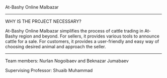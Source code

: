 At-Bashy Online Malbazar  
_____________________
WHY IS THE PROJECT NECESSARY? 

At-Bashy Online Malbazar simplifies the process of cattle trading in At-Bashy region and beyond. For sellers, it provides various tools to announce cattle for a sale. For customers, it provides a user-friendly and easy way of choosing desired animal and approach the seller.  
_____________________

Team members: Nurlan Nogoibaev and Beknazar Jumabaev 

Supervising Professor: Shuaib Muhammad

 

 

 
